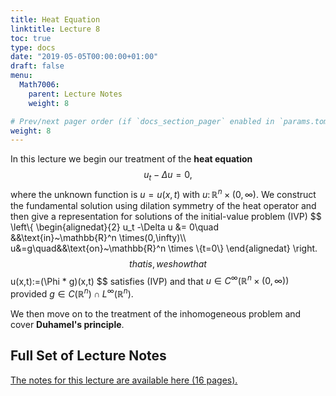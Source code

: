 ```yaml
---
title: Heat Equation
linktitle: Lecture 8
toc: true
type: docs
date: "2019-05-05T00:00:00+01:00"
draft: false
menu:
  Math7006:
    parent: Lecture Notes
    weight: 8

# Prev/next pager order (if `docs_section_pager` enabled in `params.toml`)
weight: 8
---
```

In this lecture we begin our treatment of the **heat equation**
$$
u_t - \Delta u = 0,
$$
where the unknown function is $u=u(x,t)$ with $u\colon \mathbb{R}^n\times(0,\infty)$. We construct the fundamental solution using dilation symmetry of the heat operator and then give a representation for solutions of the initial-value problem (IVP)
$$
\left\\{
\begin{alignedat}{2}
u_t -\Delta u &= 0\quad &&\text{in}~\mathbb{R}^n \times(0,\infty)\\\ u&=g\quad&&\text{on}~\mathbb{R}^n \times \\{t=0\\}
\end{alignedat}
\right.
$$
that is, we show that
$$
u(x,t):=(\Phi * g)(x,t)
$$
satisfies (IVP) and that $u \in C^{\infty}\left(\mathbb{R}^{n} \times(0, \infty)\right)$ provided $g\in C\left(\mathbb{R}^{n}\right) \cap L^{\infty}\left(\mathbb{R}^{n}\right)$.

We then move on to the treatment of the inhomogeneous problem and cover **Duhamel's principle**.

## Full Set of Lecture Notes

[The notes for this lecture are available here (16 pages).](https://www.dropbox.com/s/4t05seqduxa25k2/uc-7006-Lec-8-Heat-Eqn-Basics.pdf?dl=0)
